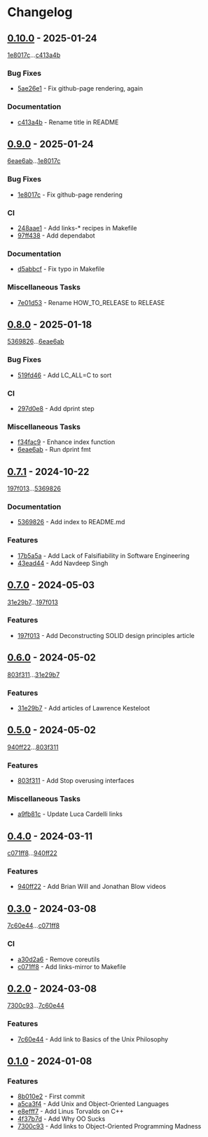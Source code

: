 # Changelog

## [0.10.0](https://github.com/rodmoioliveira/dreadful-clean-code/compare/0.9.0...0.10.0) - 2025-01-24

[1e8017c](https://github.com/rodmoioliveira/dreadful-clean-code/commit/1e8017cef9578f9af57f8ca06da45f2d13a20b60)...[c413a4b](https://github.com/rodmoioliveira/dreadful-clean-code/commit/c413a4b5db862940ad24375657f07b90791e1d43)

### Bug Fixes

- [5ae26e1](https://github.com/rodmoioliveira/dreadful-clean-code/commit/5ae26e156beecfa17e05c72bf8e479ecc8352a95) - Fix github-page rendering, again

### Documentation

- [c413a4b](https://github.com/rodmoioliveira/dreadful-clean-code/commit/c413a4b5db862940ad24375657f07b90791e1d43) - Rename title in README

## [0.9.0](https://github.com/rodmoioliveira/dreadful-clean-code/compare/0.8.0...0.9.0) - 2025-01-24

[6eae6ab](https://github.com/rodmoioliveira/dreadful-clean-code/commit/6eae6abdc6dadb803df617e394cec2ef549ec220)...[1e8017c](https://github.com/rodmoioliveira/dreadful-clean-code/commit/1e8017cef9578f9af57f8ca06da45f2d13a20b60)

### Bug Fixes

- [1e8017c](https://github.com/rodmoioliveira/dreadful-clean-code/commit/1e8017cef9578f9af57f8ca06da45f2d13a20b60) - Fix github-page rendering

### CI

- [248aae1](https://github.com/rodmoioliveira/dreadful-clean-code/commit/248aae11f804ac857e16b80303f2ff3b29b9351c) - Add links-* recipes in Makefile
- [97ff438](https://github.com/rodmoioliveira/dreadful-clean-code/commit/97ff4386dde32869349059c26dc2f50b8ad0efab) - Add dependabot

### Documentation

- [d5abbcf](https://github.com/rodmoioliveira/dreadful-clean-code/commit/d5abbcfd97c31b3a30b35f57e3846ff28201f51a) - Fix typo in Makefile

### Miscellaneous Tasks

- [7e01d53](https://github.com/rodmoioliveira/dreadful-clean-code/commit/7e01d530e89f36c552d398afdfe4f0421a831ff1) - Rename HOW_TO_RELEASE to RELEASE

## [0.8.0](https://github.com/rodmoioliveira/dreadful-clean-code/compare/0.7.1...0.8.0) - 2025-01-18

[5369826](https://github.com/rodmoioliveira/dreadful-clean-code/commit/5369826e6effed6456280aca74ab6673fb44d05c)...[6eae6ab](https://github.com/rodmoioliveira/dreadful-clean-code/commit/6eae6abdc6dadb803df617e394cec2ef549ec220)

### Bug Fixes

- [519fd46](https://github.com/rodmoioliveira/dreadful-clean-code/commit/519fd46400b3d863246143c90d990ff7db28850f) - Add LC_ALL=C to sort

### CI

- [297d0e8](https://github.com/rodmoioliveira/dreadful-clean-code/commit/297d0e8988a77bec804bf8f074f079d61746c6d6) - Add dprint step

### Miscellaneous Tasks

- [f34fac9](https://github.com/rodmoioliveira/dreadful-clean-code/commit/f34fac90b76486adef2950691e0b044b539da1a4) - Enhance index function
- [6eae6ab](https://github.com/rodmoioliveira/dreadful-clean-code/commit/6eae6abdc6dadb803df617e394cec2ef549ec220) - Run dprint fmt

## [0.7.1](https://github.com/rodmoioliveira/dreadful-clean-code/compare/0.7.0...0.7.1) - 2024-10-22

[197f013](https://github.com/rodmoioliveira/dreadful-clean-code/commit/197f013399555580b06237909ec1f03ef46eda62)...[5369826](https://github.com/rodmoioliveira/dreadful-clean-code/commit/5369826e6effed6456280aca74ab6673fb44d05c)

### Documentation

- [5369826](https://github.com/rodmoioliveira/dreadful-clean-code/commit/5369826e6effed6456280aca74ab6673fb44d05c) - Add index to README.md

### Features

- [17b5a5a](https://github.com/rodmoioliveira/dreadful-clean-code/commit/17b5a5a2a69f9b072ddae0e1fb8d04aaa2eba3fb) - Add Lack of Falsifiability in Software Engineering
- [43ead44](https://github.com/rodmoioliveira/dreadful-clean-code/commit/43ead44f7ee074b790b29c98314da35427b8d6f0) - Add Navdeep Singh

## [0.7.0](https://github.com/rodmoioliveira/dreadful-clean-code/compare/0.6.0...0.7.0) - 2024-05-03

[31e29b7](https://github.com/rodmoioliveira/dreadful-clean-code/commit/31e29b7971b7c849193cd6e5c93c224cf478806a)...[197f013](https://github.com/rodmoioliveira/dreadful-clean-code/commit/197f013399555580b06237909ec1f03ef46eda62)

### Features

- [197f013](https://github.com/rodmoioliveira/dreadful-clean-code/commit/197f013399555580b06237909ec1f03ef46eda62) - Add Deconstructing SOLID design principles article

## [0.6.0](https://github.com/rodmoioliveira/dreadful-clean-code/compare/0.5.0...0.6.0) - 2024-05-02

[803f311](https://github.com/rodmoioliveira/dreadful-clean-code/commit/803f3111244fc418575224c6dec42a6369ddd9fe)...[31e29b7](https://github.com/rodmoioliveira/dreadful-clean-code/commit/31e29b7971b7c849193cd6e5c93c224cf478806a)

### Features

- [31e29b7](https://github.com/rodmoioliveira/dreadful-clean-code/commit/31e29b7971b7c849193cd6e5c93c224cf478806a) - Add articles of Lawrence Kesteloot

## [0.5.0](https://github.com/rodmoioliveira/dreadful-clean-code/compare/0.4.0...0.5.0) - 2024-05-02

[940ff22](https://github.com/rodmoioliveira/dreadful-clean-code/commit/940ff223f167e7cd00af9b0876e64c4e56c8b955)...[803f311](https://github.com/rodmoioliveira/dreadful-clean-code/commit/803f3111244fc418575224c6dec42a6369ddd9fe)

### Features

- [803f311](https://github.com/rodmoioliveira/dreadful-clean-code/commit/803f3111244fc418575224c6dec42a6369ddd9fe) - Add Stop overusing interfaces

### Miscellaneous Tasks

- [a9fb81c](https://github.com/rodmoioliveira/dreadful-clean-code/commit/a9fb81c0ca7d17b8a67ff073102f7fbbb0b475fb) - Update Luca Cardelli links

## [0.4.0](https://github.com/rodmoioliveira/dreadful-clean-code/compare/0.3.0...0.4.0) - 2024-03-11

[c071ff8](https://github.com/rodmoioliveira/dreadful-clean-code/commit/c071ff828155812ec6cc8f24bcb455dba3707c52)...[940ff22](https://github.com/rodmoioliveira/dreadful-clean-code/commit/940ff223f167e7cd00af9b0876e64c4e56c8b955)

### Features

- [940ff22](https://github.com/rodmoioliveira/dreadful-clean-code/commit/940ff223f167e7cd00af9b0876e64c4e56c8b955) - Add Brian Will and Jonathan Blow videos

## [0.3.0](https://github.com/rodmoioliveira/dreadful-clean-code/compare/0.2.0...0.3.0) - 2024-03-08

[7c60e44](https://github.com/rodmoioliveira/dreadful-clean-code/commit/7c60e4447160a732a63b698b92ecd2103d2ef6b9)...[c071ff8](https://github.com/rodmoioliveira/dreadful-clean-code/commit/c071ff828155812ec6cc8f24bcb455dba3707c52)

### CI

- [a30d2a6](https://github.com/rodmoioliveira/dreadful-clean-code/commit/a30d2a638b0093cc69bd2263e452f44337e6edbf) - Remove coreutils
- [c071ff8](https://github.com/rodmoioliveira/dreadful-clean-code/commit/c071ff828155812ec6cc8f24bcb455dba3707c52) - Add links-mirror to Makefile

## [0.2.0](https://github.com/rodmoioliveira/dreadful-clean-code/compare/0.1.0...0.2.0) - 2024-03-08

[7300c93](https://github.com/rodmoioliveira/dreadful-clean-code/commit/7300c939bcd9d9c15f6779b2b0844a72b5950cd9)...[7c60e44](https://github.com/rodmoioliveira/dreadful-clean-code/commit/7c60e4447160a732a63b698b92ecd2103d2ef6b9)

### Features

- [7c60e44](https://github.com/rodmoioliveira/dreadful-clean-code/commit/7c60e4447160a732a63b698b92ecd2103d2ef6b9) - Add link to Basics of the Unix Philosophy

## [0.1.0](https://github.com/rodmoioliveira/dreadful-clean-code/compare/...0.1.0) - 2024-01-08

### Features

- [8b010e2](https://github.com/rodmoioliveira/dreadful-clean-code/commit/8b010e2ec999c49280ae6d875055b885778fd769) - First commit
- [a5ca3f4](https://github.com/rodmoioliveira/dreadful-clean-code/commit/a5ca3f416514885716ba32712bc5c8e3b720e3b8) - Add Unix and Object-Oriented Languages
- [e8efff7](https://github.com/rodmoioliveira/dreadful-clean-code/commit/e8efff709fb02013e86a273f6e7a058450ce1639) - Add Linus Torvalds on C++
- [4f37b7d](https://github.com/rodmoioliveira/dreadful-clean-code/commit/4f37b7db219ea14a54261d8a86e6ec5474a98a78) - Add Why OO Sucks
- [7300c93](https://github.com/rodmoioliveira/dreadful-clean-code/commit/7300c939bcd9d9c15f6779b2b0844a72b5950cd9) - Add links to Object-Oriented Programming Madness
